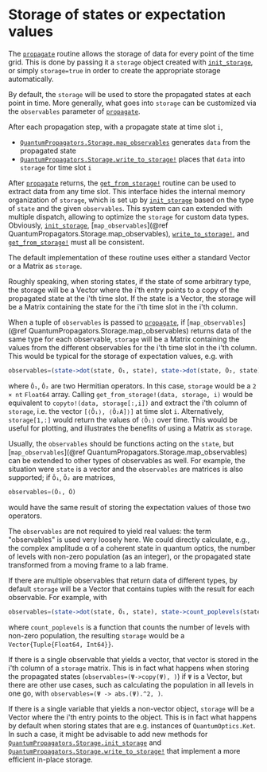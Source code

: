 # Storage of states or expectation values

The [`propagate`](@ref) routine allows the storage of data for every point of the time grid.  This is done by passing it a `storage` object created with [`init_storage`](@ref), or simply `storage=true` in order to create the appropriate storage automatically.

By default, the `storage` will be used to store the propagated states at each point in time. More generally, what goes into `storage` can be customized via the `observables` parameter of [`propagate`](@ref).

After each propagation step, with a propagate state at time slot `i`,

* [`QuantumPropagators.Storage.map_observables`](@ref) generates `data` from the propagated state
* [`QuantumPropagators.Storage.write_to_storage!`](@ref) places that `data` into `storage` for time slot `i`

After [`propagate`](@ref) returns, the [`get_from_storage!`](@ref) routine can be used to extract data from any time slot. This interface hides the internal memory organization of `storage`, which is set up by [`init_storage`](@ref) based on the type of `state` and the given `observables`. This system can can extended with multiple dispatch, allowing to optimize the `storage` for custom data types. Obviously, [`init_storage`](@ref), [`map_observables`](@ref QuantumPropagators.Storage.map_observables), [`write_to_storage!`](@ref), and [`get_from_storage!`](@ref) must all be consistent.

The default implementation of these routine uses either a standard Vector or a Matrix as `storage`.

Roughly speaking, when storing states, if the state of some arbitrary type,
the storage will be a Vector where the i'th entry points to a copy of the propagated state at the i'th time slot. If the state is a Vector, the storage will be a Matrix containing the state for the i'th time slot in the i'th column.

When a tuple of `observables` is passed to [`propagate`](@ref), if [`map_observables`](@ref QuantumPropagators.Storage.map_observables) returns data of the same type for each observable, `storage` will be a Matrix containing the values from the different observables for the i'th time slot in the i'th column. This would be typical for the storage of expectation values, e.g. with

~~~julia
observables=(state->dot(state, Ô₁, state), state->dot(state, Ô₂, state))
~~~

where `Ô₁`, `Ô₂` are two Hermitian operators. In this case, `storage` would be
a `2 × nt` `Float64` array. Calling `get_from_storage!(data, storage, i)` would be
equivalent to `copyto!(data, storage[:,i])` and extract the i'th column of `storage`, i.e. the
vector `[⟨Ô₁⟩, ⟨Ô₂A]⟩]` at time slot `i`. Alternatively, `storage[1,:]` would return the values of `⟨Ô₁⟩` over time. This would be useful for plotting, and illustrates the benefits of using a Matrix as `storage`.

Usually, the `observables` should be functions acting on the `state`, but [`map_observables`](@ref QuantumPropagators.Storage.map_observables) can be extended to other types of observables as well. For example, the situation were `state` is a vector and the `observables` are matrices is also supported; if  `Ô₁`, `Ô₂` are matrices,
~~~julia
observables=(Ô₁, Ô)
~~~
would have the same result of storing the expectation values of those two operators.

The `observables` are not required to yield real values: the term "observables"
is used very loosely here. We could directly calculate, e.g., the complex
amplitude α of a coherent state in quantum optics, the number of levels with
non-zero population (as an integer), or the propagated state transformed from a
moving frame to a lab frame.

If there are multiple observables that return data of different types, by default `storage` will be a Vector that contains tuples with the result for each observable. For example, with

~~~julia
observables=(state->dot(state, Ô₁, state), state->count_poplevels(state))
~~~

where `count_poplevels` is a function that counts the number of levels with
non-zero population, the resulting `storage` would be a `Vector{Tuple{Float64, Int64}}`.

If there is a single observable that yields a vector, that vector is stored in the i'th column of a `storage` matrix. This is in fact what happens when storing the propagated states (`observables=(Ψ->copy(Ψ), )`) if `Ψ` is a Vector, but there are other use cases, such as calculating the population in all levels in one go, with
`observables=(Ψ -> abs.(Ψ).^2, )`.

If there is a single variable that yields a non-vector object, `storage` will be a Vector where the i'th entry points to the object. This is in fact what happens by default when storing states  that are e.g. instances of
`QuantumOptics.Ket`. In such a case, it might be advisable to add new methods for [`QuantumPropagators.Storage.init_storage`](@ref) and [`QuantumPropagators.Storage.write_to_storage!`](@ref) that implement a more efficient in-place storage.
